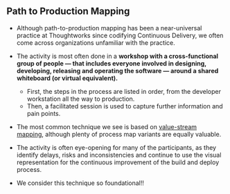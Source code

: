 ## Path to Production Mapping

* Although path-to-production mapping has been a near-universal practice at Thoughtworks since codifying Continuous Delivery, we often come across organizations unfamiliar with the practice. 
* The activity is most often done in a **workshop with a cross-functional group of people — that includes everyone involved in designing, developing, releasing and operating the software — around a shared whiteboard (or virtual equivalent).** 
  * First, the steps in the process are listed in order, from the developer workstation all the way to production. 
  * Then, a facilitated session is used to capture further information and pain points. 

* The most common technique we see is based on [value-stream mapping](https://en.wikipedia.org/wiki/Value-stream_mapping), although plenty of process map variants are equally valuable. 
* The activity is often eye-opening for many of the participants, as they identify delays, risks and inconsistencies and continue to use the visual representation for the continuous improvement of the build and deploy process. 
* We consider this technique so foundational!!
